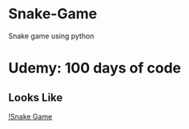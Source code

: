 # Snake-Game
Snake game using python
# Udemy: 100 days of code
## Looks Like
[!Snake Game](https://github.com/Abhiyank51/Snake-Game/blob/main/Screenshot%202024-01-21%20220228.png)
